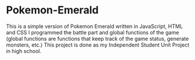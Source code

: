# Pokemon-Emerald
This is a simple version of Pokemon Emerald written in JavaScript, HTML and CSS
I programmed the battle part and global functions of the game 
(global functions are functions that keep track of the game status, generate monsters, etc.)
This project is done as my Independent Student Unit Project in high school.
